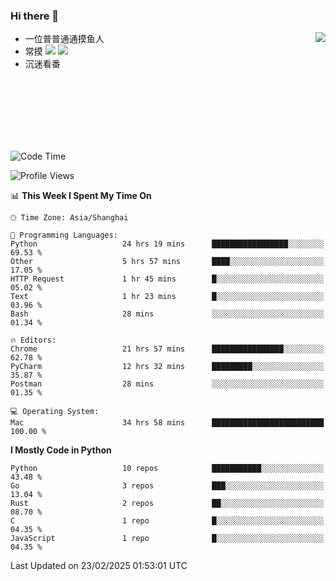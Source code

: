 ### Hi there 👋


<a href="https://github.com/yanlc39">
  <img align="right" src="https://github-readme-stats.vercel.app/api?username=yanlc39&show_icons=true&hide_border=true&icon_color=586069&title_color=a0a9af">
</a>

- 一位普普通通摸鱼人
- 常摸 ![](https://img.shields.io/badge/-Python-3e74a2?style=flat-square&logo=Python&logoColor=fff) ![](https://img.shields.io/badge/-C%2B%2B-brightgreen?style=flat-square)
- 沉迷看番



<br><br><br><br><br><br>


<!--START_SECTION:waka-->
![Code Time](http://img.shields.io/badge/Code%20Time-857%20hrs%2034%20mins-blue)

![Profile Views](http://img.shields.io/badge/Profile%20Views-0-blue)

📊 **This Week I Spent My Time On** 

```text
🕑︎ Time Zone: Asia/Shanghai

💬 Programming Languages: 
Python                   24 hrs 19 mins      █████████████████░░░░░░░░   69.53 % 
Other                    5 hrs 57 mins       ████░░░░░░░░░░░░░░░░░░░░░   17.05 % 
HTTP Request             1 hr 45 mins        █░░░░░░░░░░░░░░░░░░░░░░░░   05.02 % 
Text                     1 hr 23 mins        █░░░░░░░░░░░░░░░░░░░░░░░░   03.96 % 
Bash                     28 mins             ░░░░░░░░░░░░░░░░░░░░░░░░░   01.34 % 

🔥 Editors: 
Chrome                   21 hrs 57 mins      ████████████████░░░░░░░░░   62.78 % 
PyCharm                  12 hrs 32 mins      █████████░░░░░░░░░░░░░░░░   35.87 % 
Postman                  28 mins             ░░░░░░░░░░░░░░░░░░░░░░░░░   01.35 % 

💻 Operating System: 
Mac                      34 hrs 58 mins      █████████████████████████   100.00 % 
```

**I Mostly Code in Python** 

```text
Python                   10 repos            ███████████░░░░░░░░░░░░░░   43.48 % 
Go                       3 repos             ███░░░░░░░░░░░░░░░░░░░░░░   13.04 % 
Rust                     2 repos             ██░░░░░░░░░░░░░░░░░░░░░░░   08.70 % 
C                        1 repo              █░░░░░░░░░░░░░░░░░░░░░░░░   04.35 % 
JavaScript               1 repo              █░░░░░░░░░░░░░░░░░░░░░░░░   04.35 % 
```




 Last Updated on 23/02/2025 01:53:01 UTC
<!--END_SECTION:waka-->
